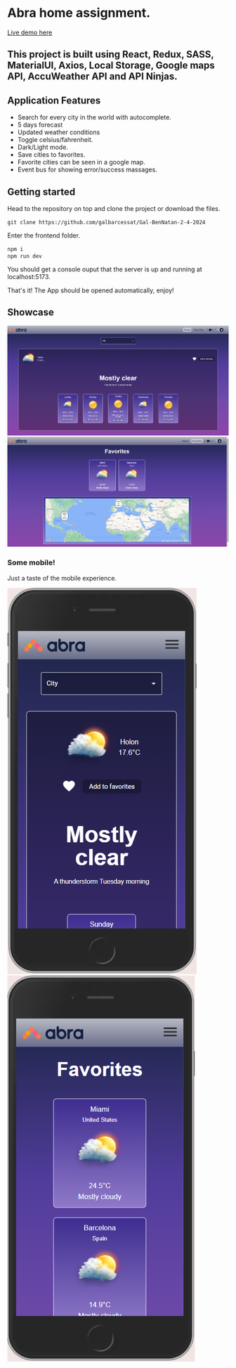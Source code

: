 # Abra home assignment. 

[Live demo here](https://abragalbennatan.onrender.com "Abra weather app")
## This project is built using React, Redux, SASS, MaterialUI, Axios, Local Storage, Google maps API, AccuWeather API and API Ninjas.

## Application Features
- Search for every city in the world with autocomplete.
- 5 days forecast
- Updated weather conditions
- Toggle celsius/fahrenheit.
- Dark/Light mode.
- Save cities to favorites.
- Favorite cities can be seen in a google map.
- Event bus for showing error/success massages.

## Getting started

Head to the repository on top and clone the project or download the files.

```
git clone https://github.com/galbarcessat/Gal-BenNatan-2-4-2024
```
Enter the frontend folder.

```
npm i 
npm run dev
```

You should get a console ouput that the server is up and running at localhost:5173.

That's it! The App should be opened automatically, enjoy!

## Showcase
![Homepage image](src/assets/imgs/AbraHomePageImg.png "Home-page")
![Favorites image](src/assets/imgs/AbraFavoritesPageImg.png "Favorites-page")


### Some mobile!
Just a taste of the mobile experience.

![Homepage mobile image](src/assets/imgs/AbraHomePageMoblieImg.png "Home-mobile-page")
![Favorites mobile image](src/assets/imgs/AbraFavoritesMobileImg.png "Favorites-mobile-page")



